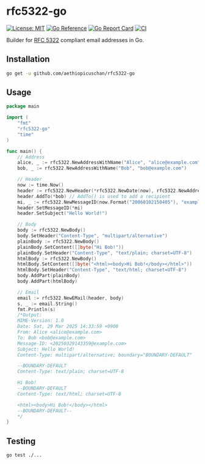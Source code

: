 # rfc5322-go

[![License: MIT](https://img.shields.io/badge/License-MIT-brightgreen?style=flat-square)](/LICENSE)
[![Go Reference](https://pkg.go.dev/badge/github.com/aethiopicuschan/rfc5322-go.svg)](https://pkg.go.dev/github.com/aethiopicuschan/rfc5322-go)
[![Go Report Card](https://goreportcard.com/badge/github.com/aethiopicuschan/rfc5322-go)](https://goreportcard.com/report/github.com/aethiopicuschan/rfc5322-go)
[![CI](https://github.com/aethiopicuschan/rfc5322-go/actions/workflows/ci.yaml/badge.svg)](https://github.com/aethiopicuschan/rfc5322-go/actions/workflows/ci.yaml)

Builder for [RFC 5322](https://tools.ietf.org/html/rfc5322) compliant email addresses in Go.

## Installation

```bash
go get -u github.com/aethiopicuschan/rfc5322-go
```

## Usage

```go
package main

import (
	"fmt"
	"rfc5322-go"
	"time"
)

func main() {
	// Address
	alice, _ := rfc5322.NewAddressWithName("Alice", "alice@example.com")
	bob, _ := rfc5322.NewAddressWithName("Bob", "bob@example.com")

	// Header
	now := time.Now()
	header := rfc5322.NewHeader(*rfc5322.NewDate(now), rfc5322.NewAddresses(*alice))
	header.AddTo(*bob) // AddTo() is used to add a recipient
	mi, _ := rfc5322.NewMessageID(now.Format("20060102150405"), "example.com")
	header.SetMessageID(*mi)
	header.SetSubject("Hello World!")

	// Body
	body := rfc5322.NewBody()
	body.SetHeader("Content-Type", "multipart/alternative")
	plainBody := rfc5322.NewBody()
	plainBody.SetContent([]byte("Hi Bob!"))
	plainBody.SetHeader("Content-Type", "text/plain; charset=UTF-8")
	htmlBody := rfc5322.NewBody()
	htmlBody.SetContent([]byte("<html><body>Hi Bob!</body></html>"))
	htmlBody.SetHeader("Content-Type", "text/html; charset=UTF-8")
	body.AddPart(plainBody)
	body.AddPart(htmlBody)

	// Email
	email := rfc5322.NewEMail(header, body)
	s, _ := email.String()
	fmt.Println(s)
	/*Output:
	MIME-Version: 1.0
	Date: Sat, 29 Mar 2025 14:33:59 +0900
	From: Alice <alice@example.com>
	To: Bob <bob@example.com>
	Message-ID: <20250329143359@example.com>
	Subject: Hello World!
	Content-Type: multipart/alternative; boundary="BOUNDARY-DEFAULT"

	--BOUNDARY-DEFAULT
	Content-Type: text/plain; charset=UTF-8

	Hi Bob!
	--BOUNDARY-DEFAULT
	Content-Type: text/html; charset=UTF-8

	<html><body>Hi Bob!</body></html>
	--BOUNDARY-DEFAULT--
	*/
}
```

## Testing

```bash
go test ./...
```
